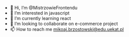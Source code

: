 - 👋 Hi, I’m @MistrzowieFrontendu
- 👀 I’m interested in javascript
- 🌱 I’m currently learning react 
- 💞️ I’m looking to collaborate on e-commerce project
- 📫 How to reach me mikoaj.brzostowski@edu.uekat.pl

<!---
MistrzowieFrontendu/MistrzowieFrontendu is a ✨ special ✨ repository because its `README.md` (this file) appears on your GitHub profile.
You can click the Preview link to take a look at your changes.
--->
